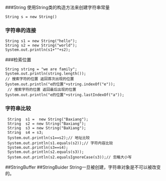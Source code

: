 ###String
使用String类的构造方法来创建字符串常量
```
String s = new String()
```
### 字符串的连接
```
String s1 = new String("hello");
String s2 = new String("world");
System.out.println(s1+""+s2);
```
###检索位置
```
String string = "we are family";
System.out.println(string.length());
// 搜索字符的位置 返回首次出现的位置
System.out.println("e的位置"+string.indexOf("e"));
 // 搜索字符的位置 返回最后出现的位置
System.out.println("e的位置"+string.lastIndexOf("a"));
```
### 字符串比较
```
 String  s1 =  new String("Baxiang");
 String  s2 = new String("Baxiang");
 String  s3 = new String("BaXiang");
 String  s4 = s3;
 System.out.println(s1==s2);// 地址比较
 System.out.println(s1.equals(s2));// 字符内容比较
 System.out.println(s3==s4);
 System.out.println(s2.equals(s3));
 System.out.println(s2.equalsIgnoreCase(s3));// 忽略大小写
```
##StringBuffer
##StringBuider
String一旦被创建，字符串对象是不可以被改变的。
